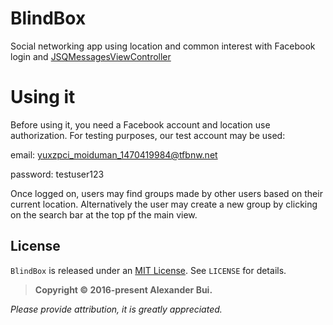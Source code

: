 # BlindBox

Social networking app using location and common interest with Facebook login and [JSQMessagesViewController](https://github.com/jessesquires/JSQMessagesViewController)

# Using it

Before using it, you need a Facebook account and location use authorization. For testing purposes, our test account may be used:

email: yuxzpci_moiduman_1470419984@tfbnw.net

password: testuser123

Once logged on, users may find groups made by other users based on their current location. Alternatively the user may create a new group by clicking on the search bar at the top pf the main view.

## License

`BlindBox` is released under an [MIT License](https://opensource.org/licenses/mit-license.php). See `LICENSE` for details.

>**Copyright &copy; 2016-present Alexander Bui.**

*Please provide attribution, it is greatly appreciated.*
